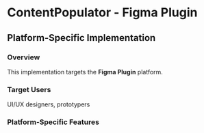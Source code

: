 # ContentPopulator - Figma Plugin

## Platform-Specific Implementation

### Overview
This implementation targets the **Figma Plugin** platform.

### Target Users
UI/UX designers, prototypers

### Platform-Specific Features

